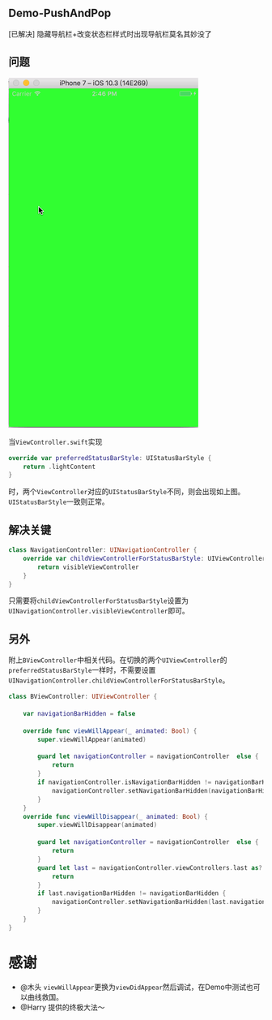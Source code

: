## Demo-PushAndPop
[已解决] 隐藏导航栏+改变状态栏样式时出现导航栏莫名其妙没了

## 问题

![snapshot](https://github.com/madordie/Demo-PushAndPop/blob/master/Untitled.gif?raw=true)

当`ViewController.swift`实现
```swift
override var preferredStatusBarStyle: UIStatusBarStyle {
    return .lightContent
}
```
时，两个`ViewController`对应的`UIStatusBarStyle`不同，则会出现如上图。`UIStatusBarStyle`一致则正常。

## 解决关键

```swift
class NavigationController: UINavigationController {
    override var childViewControllerForStatusBarStyle: UIViewController? {
        return visibleViewController
    }
}
```
只需要将`childViewControllerForStatusBarStyle`设置为`UINavigationController.visibleViewController`即可。

## 另外

附上`BViewController`中相关代码。在切换的两个`UIViewController`的`preferredStatusBarStyle`一样时，不需要设置`UINavigationController.childViewControllerForStatusBarStyle`。
```swift
class BViewController: UIViewController {

    var navigationBarHidden = false

    override func viewWillAppear(_ animated: Bool) {
        super.viewWillAppear(animated)

        guard let navigationController = navigationController  else {
            return
        }
        if navigationController.isNavigationBarHidden != navigationBarHidden {
            navigationController.setNavigationBarHidden(navigationBarHidden, animated: animated)
        }
    }
    override func viewWillDisappear(_ animated: Bool) {
        super.viewWillDisappear(animated)

        guard let navigationController = navigationController  else {
            return
        }
        guard let last = navigationController.viewControllers.last as? BViewController else {
            return
        }
        if last.navigationBarHidden != navigationBarHidden {
            navigationController.setNavigationBarHidden(last.navigationBarHidden, animated: animated)
        }
    }
}
```

# 感谢

- @木头 `viewWillAppear`更换为`viewDidAppear`然后调试，在Demo中测试也可以曲线救国。
- @Harry 提供的终极大法～

